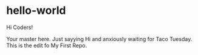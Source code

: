 # hello-world

Hi Coders!

Your master here. Just sayying Hi and anxiously waiting for Taco Tuesday.
This is the edit fo My First Repo.

